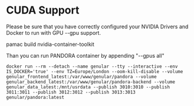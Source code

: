 # CUDA Support

Please be sure that you have correctly configured your NVIDIA Drivers and Docker to run with GPU --gpu support.&#x20;

pamac build nvidia-container-toolkit

Than you can run PANDORA container by appending "--gpus all"

```
docker run --rm --detach --name genular --tty --interactive --env IS_DOCKER='true' --env TZ=Europe/London --oom-kill-disable --volume genular_frontend_latest:/var/www/genular/pandora --volume genular_backend_latest:/var/www/genular/pandora-backend --volume genular_data_latest:/mnt/usrdata --publish 3010:3010 --publish 3011:3011 --publish 3012:3012 --publish 3013:3013 genular/pandora:latest
```
